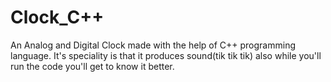 # Clock_C++
An Analog and Digital Clock made with the help of C++ programming language.
It's speciality is that it produces sound(tik tik tik) also while you'll run the code you'll get to know it better.
